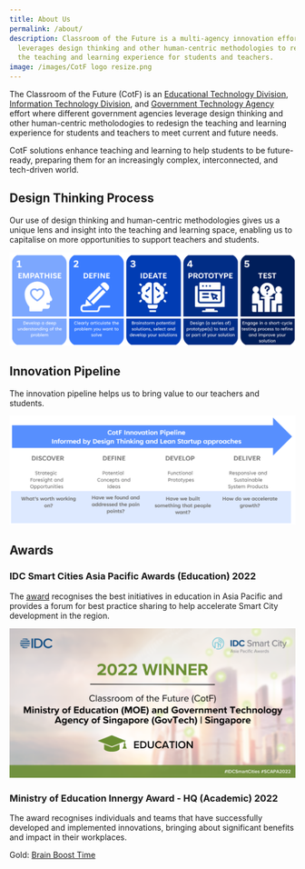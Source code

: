 ```yaml
---
title: About Us
permalink: /about/
description: Classroom of the Future is a multi-agency innovation effort that
  leverages design thinking and other human-centric methodologies to redesign
  the teaching and learning experience for students and teachers.
image: /images/CotF logo resize.png
---
```

The Classroom of the Future (CotF) is an [Educational Technology Division](https://www.sgdi.gov.sg/ministries/moe/departments/etd), [Information Technology Division](https://www.sgdi.gov.sg/ministries/moe/departments/itd), and [Government Technology Agency](https://www.sgdi.gov.sg/ministries/pmo/statutory-boards/govtech) effort where different government agencies leverage design thinking and other human-centric metholodogies to redesign the teaching and learning experience for students and teachers to meet current and future needs.

CotF solutions enhance teaching and learning to help students to be future-ready, preparing them for an increasingly complex, interconnected, and tech-driven world.

## Design Thinking Process
Our use of design thinking and human-centric methodologies gives us a unique lens and insight into the teaching and learning space, enabling us to capitalise on more opportunities to support teachers and students.

![CotF design thinking](/images/CotF%20design%20thinking.png)

## Innovation Pipeline
The innovation pipeline helps us to bring value to our teachers and students.

![CotF Innovation Pipeline](/images/CotF%20pipeline.png)

## Awards
### IDC Smart Cities Asia Pacific Awards (Education) 2022
The [award](https://www.idc.com/ap/smartcities/2022-winners) recognises the best initiatives in education in Asia Pacific and provides a forum for best practice sharing to help accelerate Smart City development in the region.

![IDC SCAPA Award 2022](/images/SCAPA%202022%20Winners%20Tiles%20-%20CotF.png)

### Ministry of Education Innergy Award - HQ (Academic) 2022
The award recognises individuals and teams that have successfully developed and implemented innovations, bringing about significant benefits and impact in their workplaces. 

Gold: [Brain Boost Time](https://go.gov.sg/etdbbt)
